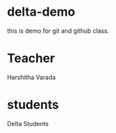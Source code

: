 # delta-demo
this is demo for git and github class.


# Teacher
Harshitha Varada

# students
Delta Students
